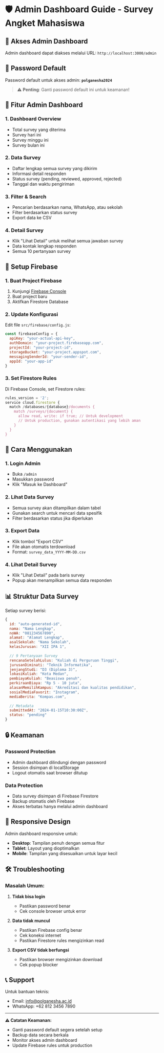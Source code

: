 # 🛡️ Admin Dashboard Guide - Survey Angket Mahasiswa

## 📍 Akses Admin Dashboard

Admin dashboard dapat diakses melalui URL: `http://localhost:3000/admin`

## 🔐 Password Default

Password default untuk akses admin: **`polganesha2024`**

> ⚠️ **Penting**: Ganti password default ini untuk keamanan!

## 🎯 Fitur Admin Dashboard

### 1. **Dashboard Overview**
- Total survey yang diterima
- Survey hari ini
- Survey minggu ini  
- Survey bulan ini

### 2. **Data Survey**
- Daftar lengkap semua survey yang dikirim
- Informasi detail responden
- Status survey (pending, reviewed, approved, rejected)
- Tanggal dan waktu pengiriman

### 3. **Filter & Search**
- Pencarian berdasarkan nama, WhatsApp, atau sekolah
- Filter berdasarkan status survey
- Export data ke CSV

### 4. **Detail Survey**
- Klik "Lihat Detail" untuk melihat semua jawaban survey
- Data kontak lengkap responden
- Semua 10 pertanyaan survey

## 🔧 Setup Firebase

### 1. Buat Project Firebase
1. Kunjungi [Firebase Console](https://console.firebase.google.com/)
2. Buat project baru
3. Aktifkan Firestore Database

### 2. Update Konfigurasi
Edit file `src/firebase/config.js`:

```javascript
const firebaseConfig = {
  apiKey: "your-actual-api-key",
  authDomain: "your-project.firebaseapp.com",
  projectId: "your-project-id",
  storageBucket: "your-project.appspot.com",
  messagingSenderId: "your-sender-id",
  appId: "your-app-id"
}
```

### 3. Set Firestore Rules
Di Firebase Console, set Firestore rules:

```javascript
rules_version = '2';
service cloud.firestore {
  match /databases/{database}/documents {
    match /surveys/{document} {
      allow read, write: if true; // Untuk development
      // Untuk production, gunakan autentikasi yang lebih aman
    }
  }
}
```

## 🚀 Cara Menggunakan

### 1. **Login Admin**
- Buka `/admin`
- Masukkan password
- Klik "Masuk ke Dashboard"

### 2. **Lihat Data Survey**
- Semua survey akan ditampilkan dalam tabel
- Gunakan search untuk mencari data spesifik
- Filter berdasarkan status jika diperlukan

### 3. **Export Data**
- Klik tombol "Export CSV"
- File akan otomatis terdownload
- Format: `survey_data_YYYY-MM-DD.csv`

### 4. **Lihat Detail Survey**
- Klik "Lihat Detail" pada baris survey
- Popup akan menampilkan semua data responden

## 📊 Struktur Data Survey

Setiap survey berisi:

```javascript
{
  id: "auto-generated-id",
  nama: "Nama Lengkap",
  noWA: "081234567890",
  alamat: "Alamat Lengkap",
  asalSekolah: "Nama Sekolah",
  kelasJurusan: "XII IPA 1",
  
  // 9 Pertanyaan Survey
  rencanaSetelahLulus: "Kuliah di Perguruan Tinggi",
  jurusanDiminati: "Teknik Informatika",
  jenjangStudi: "D3 (Diploma 3)",
  lokasiKuliah: "Kota Medan",
  pembiayaKuliah: "Beasiswa penuh",
  perkiraanBiaya: "Rp 5 - 10 juta",
  alasanMemilihKampus: "Akreditasi dan kualitas pendidikan",
  sosialMediaFavorit: "Instagram",
  mediaBerita: "Kompas.com",
  
  // Metadata
  submittedAt: "2024-01-15T10:30:00Z",
  status: "pending"
}
```

## 🔒 Keamanan

### Password Protection
- Admin dashboard dilindungi dengan password
- Session disimpan di localStorage
- Logout otomatis saat browser ditutup

### Data Protection
- Data survey disimpan di Firebase Firestore
- Backup otomatis oleh Firebase
- Akses terbatas hanya melalui admin dashboard

## 📱 Responsive Design

Admin dashboard responsive untuk:
- **Desktop**: Tampilan penuh dengan semua fitur
- **Tablet**: Layout yang dioptimalkan
- **Mobile**: Tampilan yang disesuaikan untuk layar kecil

## 🛠️ Troubleshooting

### Masalah Umum:

1. **Tidak bisa login**
   - Pastikan password benar
   - Cek console browser untuk error

2. **Data tidak muncul**
   - Pastikan Firebase config benar
   - Cek koneksi internet
   - Pastikan Firestore rules mengizinkan read

3. **Export CSV tidak berfungsi**
   - Pastikan browser mengizinkan download
   - Cek popup blocker

## 📞 Support

Untuk bantuan teknis:
- Email: info@polganesha.ac.id
- WhatsApp: +62 812 3456 7890

---

**⚠️ Catatan Keamanan:**
- Ganti password default segera setelah setup
- Backup data secara berkala
- Monitor akses admin dashboard
- Update Firebase rules untuk production 